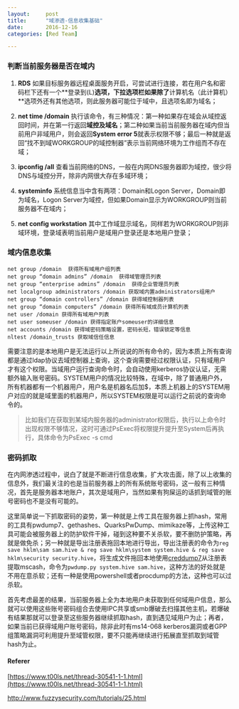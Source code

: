 ```yaml
---
layout:     post
title:      "域渗透-信息收集基础"
date:       2016-12-16
categories: [Red Team]

---
```


### 判断当前服务器是否在域内

1. **RDS** 如果目标服务器远程桌面服务开启，可尝试进行连接，若在用户名和密码栏下还有一个**登录到(L)**选项，下拉选项栏如果除了**计算机名（此计算机）**选项外还有其他选项，则此服务器可能位于域中，且选项名即为域名；

2. **net time /domain** 执行该命令，有三种情况：第一种如果存在域会从域控返回时间，并在第一行返回**域控及域名**；第二种如果当前当前服务器在域内但当前用户非域用户，则会返回**System error 5**就表示权限不够；最后一种就是返回“找不到域WORKGROUP的域控制器”表示当前网络环境为工作组而不存在域；

3. **ipconfig /all** 查看当前网络的DNS，一般在内网DNS服务器即为域控，很少将DNS与域控分开，除非内网很大存在多域环境；

4. **systeminfo** 系统信息当中含有两项：Domain和Logon Server，Domain即为域名，Logon Server为域控，但如果Domain显示为WORKGROUP则当前服务器不在域内；

5. **net config workstation** 其中工作域显示域名，同样若为WORKGROUP则非域环境，登录域表明当前用户是域用户登录还是本地用户登录；


### 域内信息收集

```
net group /domain  获得所有域用户组列表
net group “domain admins” /domain  获得域管理员列表
net group “enterprise admins” /domain  获得企业管理员列表
net localgroup administrators /domain 获取域内置administrators组用户
net group “domain controllers” /domain 获得域控制器列表
net group “domain computers” /domain 获得所有域成员计算机列表
net user /domain 获得所有域用户列表
net user someuser /domain 获得指定账户someuser的详细信息
net accounts /domain 获得域密码策略设置，密码长短，错误锁定等信息
nltest /domain_trusts 获取域信任信息
```

​	需要注意的是本地用户是无法运行以上所说说的所有命令的，因为本质上所有查询都是通过ldap协议去域控制器上查询，这个查询需要经过权限认证，只有域用户才有这个权限。当域用户运行查询命令时，会自动使用kerberos协议认证，无需额外输入账号密码。SYSTEM用户的情况比较特殊，在域中，除了普通用户外，所有机器都有一个机器用户，用户名是机器名后加$，本质上机器上的SYSTEM用户对应的就是域里面的机器用户，所以SYSTEM权限是可以运行之前说的查询命令的。

>  比如我们在获取到某域内服务器的administrator权限后，执行以上命令时出现权限不够情况，这时可通过PsExec将权限提升提升至System后再执行，具体命令为PsExec -s cmd

### 密码抓取

​	在内网渗透过程中，说白了就是不断进行信息收集，扩大攻击面，除了以上收集的信息外，我们最关注的也是当前服务器上的所有系统账号密码，这一般有三种情况，首先是服务器本地账户，其次是域用户，当然如果有狗屎运的话抓到域管的账号密码也不是没有可能的。

​	这里简单说一下抓取密码的姿势，第一种就是上传工具在服务器上抓hash，常用的工具有pwdump7、gethashes、QuarksPwDump、mimikaze等，上传这种工具可能会被服务器上的防护软件干掉，碰到这种要不关杀软，要不删防护策略，再就是做免杀；另一种就是导出注册表拖回本地进行导出，导出注册表的命令为`reg save hklm\sam sam.hive & reg save hklm\system system.hive & reg save hklm\security security.hive`，将生成文件拖回本地使用[creddump7](https://github.com/Neohapsis/creddump7)从注册表提取mscash，命令为`pwdump.py system.hive sam.hive`，这种方法的好处就是不用在意杀软；还有一种是使用powershell或者procdump的方法，这种也可以过杀软。

​	首先考虑最差的结果，当前服务器上全为本地用户未获取到任何域用户信息，那么就可以使用这些账号密码组合去使用IPC共享或smb爆破去扫描其他主机，若爆破有结果那就可以登录至这些服务器继续抓取hash，直到遇见域用户为止；再者，如果当前已获得域用户账号密码，除非此时有ms14-068 kerberos漏洞或者GPP组策略漏洞可利用提升至域管权限，要不只能再继续进行拓展直至抓取到域管hash为止。

#### Referer

[https://www.t00ls.net/thread-30541-1-1.html](https://www.t00ls.net/thread-30541-1-1.html)

http://www.fuzzysecurity.com/tutorials/25.html


